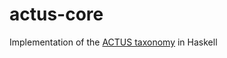 # actus-core

Implementation of the [ACTUS taxonomy](https://www.actusfrf.org/taxonomy) in Haskell

